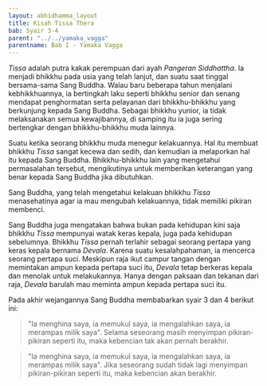```yaml
---
layout: abhidhamma_layout
title: Kisah Tissa Thera
bab: Syair 3-4
parent: "../../yamaka_vagga"
parentname: Bab I - Yamaka Vagga
---
```


*Tissa* adalah putra kakak perempuan dari ayah *Pangeran Siddhattha*. Ia menjadi bhikkhu pada usia yang telah lanjut, dan suatu saat tinggal bersama-sama Sang Buddha. Walau baru beberapa tahun menjalani kebhikkhuannya, ia bertingkah laku seperti bhikkhu senior dan senang mendapat penghormatan serta pelayanan dari bhikkhu-bhikkhu yang berkunjung kepada Sang Buddha. Sebagai bhikkhu yunior, ia tidak melaksanakan semua kewajibannya, di samping itu ia juga sering bertengkar dengan bhikkhu-bhikkhu muda lainnya.

Suatu ketika seorang bhikkhu muda menegur kelakuannya. Hal itu membuat bhikkhu *Tissa* sangat kecewa dan sedih, dan kemudian ia melaporkan hal itu kepada Sang Buddha. Bhikkhu-bhikkhu lain yang mengetahui permasalahan tersebut, mengikutinya untuk memberikan keterangan yang benar kepada Sang Buddha jika dibutuhkan.

Sang Buddha, yang telah mengetahui kelakuan bhikkhu *Tissa* menasehatinya agar ia mau mengubah kelakuannya, tidak memiliki pikiran membenci.

Sang Buddha juga mengatakan bahwa bukan pada kehidupan kini saja bhikkhu *Tissa* mempunyai watak keras kepala, juga pada kehidupan sebelumnya. Bhikkhu *Tissa* pernah terlahir sebagai seorang pertapa yang keras kepala bernama *Devala*. Karena suatu kesalahpahaman, ia mencerca seorang pertapa suci. Meskipun raja ikut campur tangan dengan memintakan ampun kepada pertapa suci itu, *Devala* tetap berkeras kepala dan menolak untuk melakukannya. Hanya dengan paksaan dan tekanan dari raja, *Devala* barulah mau meminta ampun kepada pertapa suci itu.

Pada akhir wejangannya Sang Buddha membabarkan syair 3 dan 4 berikut ini:

> "Ia menghina saya, ia memukul saya, ia mengalahkan saya, ia merampas milik saya". Selama seseorang masih menyimpan pikiran-pikiran seperti itu, maka kebencian tak akan pernah berakhir.

> "Ia menghina saya, ia memukul saya, ia mengalahkan saya, ia merampas milik saya". Jika seseorang sudah tidak lagi menyimpan pikiran-pikiran seperti itu, maka kebencian akan berakhir.